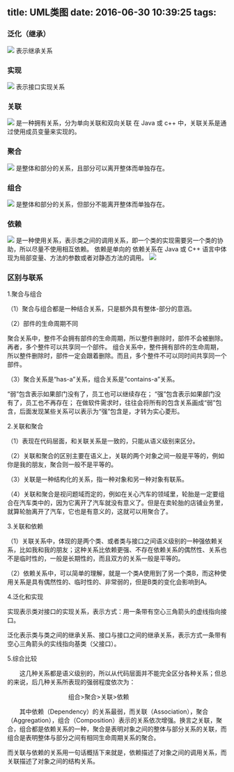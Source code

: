 title: UML类图
date: 2016-06-30 10:39:25
tags:
---
### 泛化（继承）
![](http://img.blog.csdn.net/20140705102351593?watermark/2/text/aHR0cDovL2Jsb2cuY3Nkbi5uZXQvbF9uYW4=/font/5a6L5L2T/fontsize/400/fill/I0JBQkFCMA==/dissolve/70/gravity/SouthEast)
表示继承关系
### 实现
![](http://img.blog.csdn.net/20140705102333500?watermark/2/text/aHR0cDovL2Jsb2cuY3Nkbi5uZXQvbF9uYW4=/font/5a6L5L2T/fontsize/400/fill/I0JBQkFCMA==/dissolve/70/gravity/SouthEast)
表示接口实现关系
### 关联
![](http://img.blog.csdn.net/20140705110951062?watermark/2/text/aHR0cDovL2Jsb2cuY3Nkbi5uZXQvbF9uYW4=/font/5a6L5L2T/fontsize/400/fill/I0JBQkFCMA==/dissolve/70/gravity/SouthEast)
是一种拥有关系，分为单向关联和双向关联
在 Java 或 c++ 中，关联关系是通过使用成员变量来实现的。
### 聚合
![](http://img.blog.csdn.net/20140705111440109?watermark/2/text/aHR0cDovL2Jsb2cuY3Nkbi5uZXQvbF9uYW4=/font/5a6L5L2T/fontsize/400/fill/I0JBQkFCMA==/dissolve/70/gravity/SouthEast)
是整体和部分的关系，且部分可以离开整体而单独存在。
### 组合
![](http://img.blog.csdn.net/20140705111451656?watermark/2/text/aHR0cDovL2Jsb2cuY3Nkbi5uZXQvbF9uYW4=/font/5a6L5L2T/fontsize/400/fill/I0JBQkFCMA==/dissolve/70/gravity/SouthEast)
是整体和部分的关系，但部分不能离开整体而单独存在。
### 依赖
![](http://img.blog.csdn.net/20140705102529406?watermark/2/text/aHR0cDovL2Jsb2cuY3Nkbi5uZXQvbF9uYW4=/font/5a6L5L2T/fontsize/400/fill/I0JBQkFCMA==/dissolve/70/gravity/SouthEast)
是一种使用关系，表示类之间的调用关系，即一个类的实现需要另一个类的协助，所以尽量不使用相互依赖。
依赖是单向的
依赖关系在 Java 或 C++ 语言中体现为局部变量、方法的参数或者对静态方法的调用。
![](http://img.blog.csdn.net/20140705114351875?watermark/2/text/aHR0cDovL2Jsb2cuY3Nkbi5uZXQvbF9uYW4=/font/5a6L5L2T/fontsize/400/fill/I0JBQkFCMA==/dissolve/70/gravity/SouthEast)

### 区别与联系
1.聚合与组合

（1）聚合与组合都是一种结合关系，只是额外具有整体-部分的意涵。

（2）部件的生命周期不同

聚合关系中，整件不会拥有部件的生命周期，所以整件删除时，部件不会被删除。再者，多个整件可以共享同一个部件。 
组合关系中，整件拥有部件的生命周期，所以整件删除时，部件一定会跟着删除。而且，多个整件不可以同时间共享同一个部件。

（3）聚合关系是“has-a”关系，组合关系是“contains-a”关系。



“弱”包含表示如果部门没有了，员工也可以继续存在；
“强”包含表示如果部门没有了，员工也不再存在；
在做软件需求时，往往会将所有的包含关系画成“弱”包含，后面发现某些关系可以表示为“强”包含是，才转为实心菱形。

2.关联和聚合

（1）表现在代码层面，和关联关系是一致的，只能从语义级别来区分。

（2）关联和聚合的区别主要在语义上，关联的两个对象之间一般是平等的，例如你是我的朋友，聚合则一般不是平等的。

（3）关联是一种结构化的关系，指一种对象和另一种对象有联系。

（4）关联和聚合是视问题域而定的，例如在关心汽车的领域里，轮胎是一定要组合在汽车类中的，因为它离开了汽车就没有意义了。但是在卖轮胎的店铺业务里，就算轮胎离开了汽车，它也是有意义的，这就可以用聚合了。

3.关联和依赖

（1）关联关系中，体现的是两个类、或者类与接口之间语义级别的一种强依赖关系，比如我和我的朋友；这种关系比依赖更强、不存在依赖关系的偶然性、关系也不是临时性的，一般是长期性的，而且双方的关系一般是平等的。

（2）依赖关系中，可以简单的理解，就是一个类A使用到了另一个类B，而这种使用关系是具有偶然性的、临时性的、非常弱的，但是B类的变化会影响到A。

4.泛化和实现

实现表示类对接口的实现关系，表示方式：用一条带有空心三角箭头的虚线指向接口。

泛化表示类与类之间的继承关系、接口与接口之间的继承关系，表示方式一条带有空心三角箭头的实线指向基类（父接口）。

5.综合比较

　　这几种关系都是语义级别的，所以从代码层面并不能完全区分各种关系；但总的来说，后几种关系所表现的强弱程度依次为：

　　　　　　　　　　组合>聚合>关联>依赖

　　其中依赖（Dependency）的关系最弱，而关联（Association），聚合（Aggregation），组合（Composition）表示的关系依次增强。换言之关联，聚合，组合都是依赖关系的一种，聚合是表明对象之间的整体与部分关系的关联，而组合是表明整体与部分之间有相同生命周期关系的聚合。

而关联与依赖的关系用一句话概括下来就是，依赖描述了对象之间的调用关系，而关联描述了对象之间的结构关系。